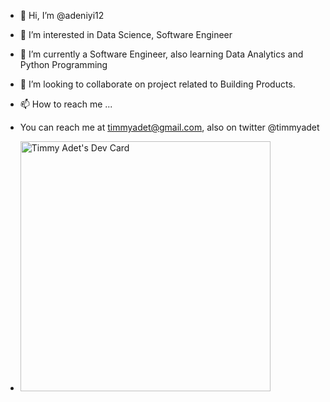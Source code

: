 - 👋 Hi, I’m @adeniyi12
- 👀 I’m interested in Data Science, Software Engineer
- 🌱 I’m currently a Software Engineer, also learning Data Analytics and Python Programming
- 💞️ I’m looking to collaborate on project related to Building Products.
- 📫 How to reach me ...
- You can reach me at timmyadet@gmail.com, also on twitter @timmyadet

  
- <a href="https://app.daily.dev/timmyadet"><img src="https://api.daily.dev/devcards/9198e09db319452ba4107e673ac0465b.png?r=q23" width="400" alt="Timmy Adet's Dev Card"/></a>

<!---
adeniyi12/adeniyi12 is a ✨ special ✨ repository because its `README.md` (this file) appears on your GitHub profile.
You can click the Preview link to take a look at your changes.
--->
